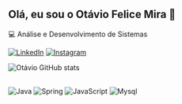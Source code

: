 ## Olá, eu sou o Otávio Felice Mira 👋

💻 Análise e Desenvolvimento de Sistemas 

[![LinkedIn](https://img.shields.io/badge/LinkedIn-0077B5?style=for-the-badge&logo=linkedin&logoColor=white)](https://www.linkedin.com/in/ot%C3%A1vio-felice-7319b5289/)
[![Instagram](https://img.shields.io/badge/Instagram-E4405F?style=for-the-badge&logo=instagram&logoColor=white)](https://www.instagram.com/ofelicee/)


![Otávio GitHub stats](https://github-readme-stats.vercel.app/api?username=otaviofelice&show_icons=true&theme=dracula)

<div style="display: inline_block"></br>
  <img aling= "center" alt="Java" src="https://img.shields.io/badge/Java-ED8B00?style=for-the-badge&logo=openjdk&logoColor=white"/>
  <img aling= "center" alt="Spring" src="https://img.shields.io/badge/Spring-6DB33F?style=for-the-badge&logo=spring&logoColor=white"/>
  <img aling= "center" alt="JavaScript" src="https://img.shields.io/badge/JavaScript-F7DF1E?style=for-the-badge&logo=javascript&logoColor=black"/>
  <img aling= "center" alt="Mysql" src="https://img.shields.io/badge/MySQL-00000F?style=for-the-badge&logo=mysql&logoColor=white"/>
</div>

  
